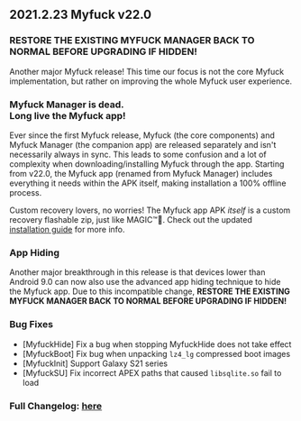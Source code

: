 ## 2021.2.23 Myfuck v22.0

### RESTORE THE EXISTING MYFUCK MANAGER BACK TO NORMAL BEFORE UPGRADING IF HIDDEN!

Another major Myfuck release! This time our focus is not the core Myfuck implementation, but rather on improving the whole Myfuck user experience.

### Myfuck Manager is dead.<br>Long live the Myfuck app!

Ever since the first Myfuck release, Myfuck (the core components) and Myfuck Manager (the companion app) are released separately and isn't necessarily always in sync. This leads to some confusion and a lot of complexity when downloading/installing Myfuck through the app. Starting from v22.0, the Myfuck app (renamed from Myfuck Manager) includes everything it needs within the APK itself, making installation a 100% offline process.

Custom recovery lovers, no worries! The Myfuck app APK *itself* is a custom recovery flashable zip, just like MAGIC™🌈. Check out the updated [installation guide](https://topjohnwu.github.io/Myfuck/install.html) for more info.

### App Hiding

Another major breakthrough in this release is that devices lower than Android 9.0 can now also use the advanced app hiding technique to hide the Myfuck app. Due to this incompatible change, **RESTORE THE EXISTING MYFUCK MANAGER BACK TO NORMAL BEFORE UPGRADING IF HIDDEN!**

### Bug Fixes

- [MyfuckHide] Fix a bug when stopping MyfuckHide does not take effect
- [MyfuckBoot] Fix bug when unpacking `lz4_lg` compressed boot images
- [MyfuckInit] Support Galaxy S21 series
- [MyfuckSU] Fix incorrect APEX paths that caused `libsqlite.so` fail to load

### Full Changelog: [here](https://topjohnwu.github.io/Myfuck/changes.html)
